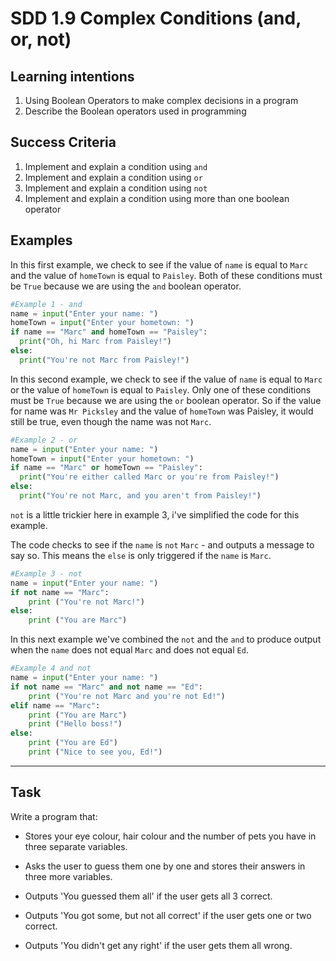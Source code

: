 # SDD 1.9 Complex Conditions (and, or, not)


## Learning intentions
  1. Using Boolean Operators to make complex decisions in a program
  2. Describe the Boolean operators used in programming

## Success Criteria

1. Implement and explain a condition using `and`
2. Implement and explain a condition using `or`
3. Implement and explain a condition using `not`
4. Implement and explain a condition using more than one boolean operator



 ## Examples

In this first example, we check to see if the value of `name` is equal to `Marc` and the value of `homeTown` is equal to `Paisley`. Both of these conditions must be `True` because we are using the `and` boolean operator.
```python
#Example 1 - and
name = input("Enter your name: ")
homeTown = input("Enter your hometown: ")
if name == "Marc" and homeTown == "Paisley":
  print("Oh, hi Marc from Paisley!")
else:
  print("You're not Marc from Paisley!")
```

In this second example, we check to see if the value of `name` is equal to `Marc` or the value of `homeTown` is equal to `Paisley`. Only one of these conditions must be `True` because we are using the `or` boolean operator. So if the value for name was `Mr Picksley` and the value of `homeTown` was Paisley, it would still be true, even though the name was not `Marc`.

```python
#Example 2 - or
name = input("Enter your name: ")
homeTown = input("Enter your hometown: ")
if name == "Marc" or homeTown == "Paisley":
  print("You're either called Marc or you're from Paisley!")
else:
  print("You're not Marc, and you aren't from Paisley!")
```
`not` is a little trickier here in example 3, i've simplified the code for this example. 

The code checks to see if the `name` is `not` `Marc` - and outputs a message to say so. This means the `else` is only triggered if the `name` is `Marc`. 

```python
#Example 3 - not
name = input("Enter your name: ")
if not name == "Marc":
	print ("You're not Marc!")
else:
	print ("You are Marc")

```

In this next example we've combined the `not` and the `and` to produce output when the `name` does not equal `Marc` and does not equal `Ed`.
```python
#Example 4 and not
name = input("Enter your name: ")
if not name == "Marc" and not name == "Ed":
	print ("You're not Marc and you're not Ed!")
elif name == "Marc":
	print ("You are Marc")
	print ("Hello boss!")
else:
	print ("You are Ed")
	print ("Nice to see you, Ed!")
```
---
## Task

Write a program that:

* Stores your eye colour, hair colour and the number of pets you have in three separate variables.

* Asks the user to guess them one by one and stores their answers in three more variables.

* Outputs 'You guessed them all' if the user gets all 3 correct.
* Outputs 'You got some, but not all correct' if the user gets one or two correct.
* Outputs 'You didn't get any right' if the user gets them all wrong.
